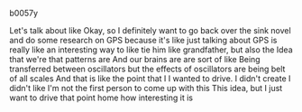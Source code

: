 b0057y

Let's talk about like
Okay, so I definitely want to go back over the sink novel and do some research on
GPS because it's like just talking about GPS is really like an interesting way to like tie him like grandfather, but also the
Idea that we're
that patterns are
And our brains are are sort of like
Being transferred between oscillators but the effects of oscillators are being belt of all scales
And that is like the point that I I wanted to drive. I didn't create I didn't like I'm not the first person to come up with this
This idea, but I just want to drive that point home how interesting it is